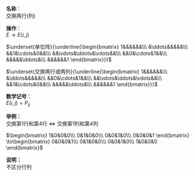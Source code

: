 **名称**：  
交换两行(列)  
  
**操作**：  
$E\to E(i,j)$  
  
$\underset{单位阵}{\underline{\begin{bmatrix}  
1&&&&&&\\\  
&\ddots&&&&&\\\  
&&1&\cdots&0&&\\\  
&&\vdots&\ddots&\vdots&&\\\  
&&0&\cdots&1&&\\\  
&&&&&\ddots&\\\  
&&&&&&1  
\end{bmatrix}}}$  
  
$\underset{交换两行或两列}{\underline{\begin{bmatrix}  
1&&&&&&\\\  
&\ddots&&&&&\\\  
&&0&\cdots&1&&\\\  
&&\vdots&\ddots&\vdots&&\\\  
&&1&\cdots&0&&\\\  
&&&&&\ddots&\\\  
&&&&&&1  
\end{bmatrix}}}$  
  
**数学记号**：  
$E(i,j)=P_{ij}$  
  
**举例：**  
交换第1行和第4行 $\Leftrightarrow$ 交换第1列和第4列  
  
$\begin{bmatrix}  
1&0&0&0\\\  
0&1&0&0\\\  
0&0&1&0\\\  
0&0&0&1  
\end{bmatrix}  
\to\begin{bmatrix}  
0&0&0&1\\\  
0&1&0&0\\\  
0&0&1&0\\\  
1&0&0&0  
\end{bmatrix}$  
  
**说明：**  
不区分行列  
